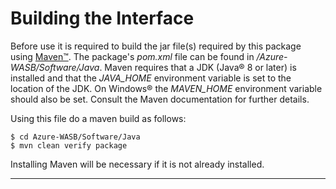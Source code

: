# Building the Interface

Before use it is required to build the jar file(s) required by this package using [Maven™](https://maven.apache.org/). The package's *pom.xml* file can be found in */Azure-WASB/Software/Java*. Maven requires that a JDK (Java® 8 or later) is installed and that the *JAVA_HOME* environment variable is set to the location of the JDK. On Windows® the *MAVEN_HOME* environment variable should also be set. Consult the Maven documentation for further details.

Using this file do a maven build as follows:
```
$ cd Azure-WASB/Software/Java
$ mvn clean verify package
```
Installing Maven will be necessary if it is not already installed.

-------------

[//]: #  (Copyright 2017, The MathWorks, Inc.)
